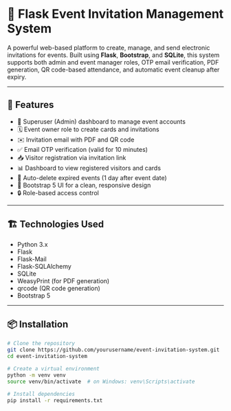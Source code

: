 # 🎉 Flask Event Invitation Management System

A powerful web-based platform to create, manage, and send electronic invitations for events. Built using **Flask**, **Bootstrap**, and **SQLite**, this system supports both admin and event manager roles, OTP email verification, PDF generation, QR code-based attendance, and automatic event cleanup after expiry.

---

## 🚀 Features

- 👤 Superuser (Admin) dashboard to manage event accounts
- 🗓️ Event owner role to create cards and invitations
- ✉️ Invitation email with PDF and QR code
- ✅ Email OTP verification (valid for 10 minutes)
- 📥 Visitor registration via invitation link
- 📊 Dashboard to view registered visitors and cards
- 🧹 Auto-delete expired events (1 day after event date)
- 📎 Bootstrap 5 UI for a clean, responsive design
- 🔒 Role-based access control

---

## 🏗️ Technologies Used

- Python 3.x
- Flask
- Flask-Mail
- Flask-SQLAlchemy
- SQLite
- WeasyPrint (for PDF generation)
- qrcode (QR code generation)
- Bootstrap 5

---

## 📦 Installation

```bash
# Clone the repository
git clone https://github.com/yourusername/event-invitation-system.git
cd event-invitation-system

# Create a virtual environment
python -m venv venv
source venv/bin/activate  # on Windows: venv\Scripts\activate

# Install dependencies
pip install -r requirements.txt
```
